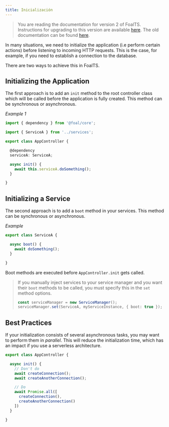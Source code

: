 ```yaml
---
title: Inicialización
---
```


> You are reading the documentation for version 2 of FoalTS. Instructions for upgrading to this version are available [here](../upgrade-to-v2/README.md). The old documentation can be found [here](https://foalts.org/docs/1.x/).

In many situations, we need to initialize the application (i.e perform certain actions) before listening to incoming HTTP requests. This is the case, for example, if you need to establish a connection to the database.

There are two ways to achieve this in FoalTS.

## Initializing the Application

The first approach is to add an `init` method to the root controller class which will be called before the application is fully created. This method can be synchronous or asynchronous.

*Example 1*
```typescript
import { dependency } from '@foal/core';

import { ServiceA } from '../services';

export class AppController {

  @dependency
  serviceA: ServiceA;

  async init() {
    await this.serviceA.doSomething();
  }

}
```

## Initializing a Service

The second approach is to add a `boot` method in your services. This method can be synchronous or asynchronous.

*Example*
```typescript
export class ServiceA {

  async boot() {
    await doSomething();
  }

}
```

Boot methods are executed before `AppController.init` gets called.

> If you manually inject services to your service manager and you want their `boot` methods to be called, you must specify this in the `set` method options.
> 
> ```typescript
> const serviceManager = new ServiceManager();
> serviceManager.set(ServiceA, myServiceInstance, { boot: true });
> ```

## Best Practices

If your initialization consists of several asynchronous tasks, you may want to perform them in *parallel*. This will reduce the initialization time, which has an impact if you use a serverless architecture.

```typescript
export class AppController {

  async init() {
    // Don't do
    await createConnection();
    await createAnotherConnection();

    // Do
    await Promise.all([
      createConnection(),
      createAnotherConnection()
    ])
  }

}
```
